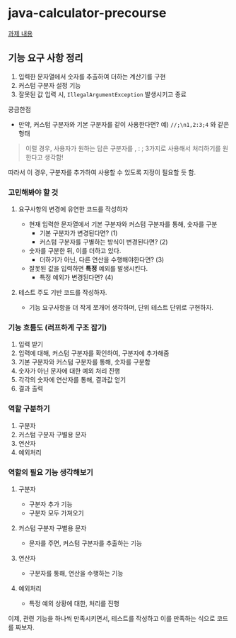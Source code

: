 # java-calculator-precourse
[과제 내용](https://github.com/ouvir/java-calculator-7/blob/ouvir/docs/description.md)
## 기능 요구 사항 정리
1. 입력한 문자열에서 숫자를 추출하여 더하는 계산기를 구현
2. 커스텀 구분자 설정 기능
3. 잘못된 값 입력 시, `IllegalArgumentException` 발생시키고 종료

궁금한점
- 만약, 커스텀 구분자와 기본 구분자를 같이 사용한다면?
예) `//;\n1,2:3;4` 와 같은 형태
> 이럴 경우, 사용자가 원하는 답은 구분자를 , : ; 3가지로 사용해서 처리하기를 원한다고 생각함!  

따라서 이 경우, 구분자를 추가하여 사용할 수 있도록 지정이 필요할 듯 함.

### 고민해봐야 할 것
1. 요구사항의 변경에 유연한 코드를 작성하자
   - 현재 입력한 문자열에서 기본 구분자와 커스텀 구분자를 통해, 숫자를 구분
     - 기본 구분자가 변경된다면? (1)
     - 커스텀 구분자를 구별하는 방식이 변경된다면? (2)
   - 숫자를 구분한 뒤, 이를 더하고 있다.
     - 더하기가 아닌, 다른 연산을 수행해야한다면? (3)
   - 잘못된 값을 입력하면 __특정__ 예외를 발생시킨다.
     - 특정 예외가 변경된다면? (4)

2. 테스트 주도 기반 코드를 작성하자.
   - 기능 요구사항을 더 작게 쪼개어 생각하며, 단위 테스트 단위로 구현하자.


### 기능 흐름도 (러프하게 구조 잡기)
1. 입력 받기
2. 입력에 대해, 커스텀 구분자를 확인하여, 구분자에 추가해줌
3. 기본 구분자와 커스텀 구분자를 통해, 숫자를 구분함
4. 숫자가 아닌 문자에 대한 예외 처리 진행
5. 각각의 숫자에 연산자를 통해, 결과값 얻기
6. 결과 출력

### 역할 구분하기
1. 구분자
2. 커스텀 구분자 구별용 문자
3. 연산자
4. 예외처리

### 역할의 필요 기능 생각해보기
1. 구분자
   - 구분자 추가 기능
   - 구분자 모두 가져오기

2. 커스텀 구분자 구별용 문자
   - 문자를 주면, 커스텀 구분자를 추출하는 기능

3. 연산자
   - 구분자를 통해, 연산을 수행하는 기능

4. 예외처리
   - 특정 예외 상황에 대한, 처리를 진행

이제, 관련 기능을 하나씩 만족시키면서, 테스트를 작성하고 이를 만족하는 식으로 코드를 짜보자.